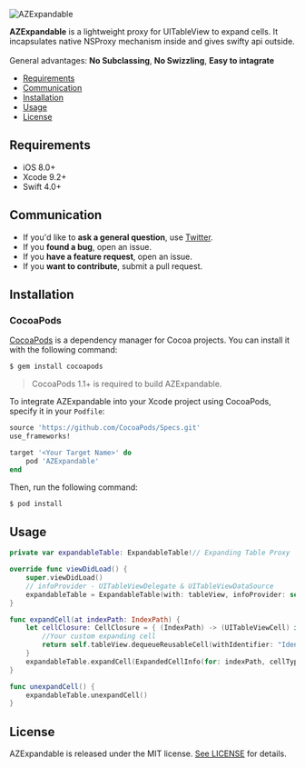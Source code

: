 ![AZExpandable](https://raw.githubusercontent.com/azonov/expandableTable/master/logo_long.png)

**AZExpandable** is a lightweight proxy for UITableView to expand cells. It incapsulates native NSProxy mechanism inside and gives swifty api outside.
<br />
<br />General advantages: **No Subclassing**, **No Swizzling**, **Easy to intagrate**

- [Requirements](#requirements)
- [Communication](#communication)
- [Installation](#installation)
- [Usage](#usage)
- [License](#license)

## Requirements

- iOS 8.0+
- Xcode 9.2+
- Swift 4.0+

## Communication

- If you'd like to **ask a general question**, use [Twitter](http://twitter.com/avzonov).
- If you **found a bug**, open an issue.
- If you **have a feature request**, open an issue.
- If you **want to contribute**, submit a pull request.

## Installation

### CocoaPods

[CocoaPods](http://cocoapods.org) is a dependency manager for Cocoa projects. You can install it with the following command:

```bash
$ gem install cocoapods
```

> CocoaPods 1.1+ is required to build AZExpandable.

To integrate AZExpandable into your Xcode project using CocoaPods, specify it in your `Podfile`:

```ruby
source 'https://github.com/CocoaPods/Specs.git'
use_frameworks!

target '<Your Target Name>' do
    pod 'AZExpandable'
end
```

Then, run the following command:

```bash
$ pod install
```

## Usage


```swift
private var expandableTable: ExpandableTable!// Expanding Table Proxy

override func viewDidLoad() {
    super.viewDidLoad()
    // infoProvider - UITableViewDelegate & UITableViewDataSource
    expandableTable = ExpandableTable(with: tableView, infoProvider: self)
}

func expandCell(at indexPath: IndexPath) {
    let cellClosure: CellClosure = { (IndexPath) -> (UITableViewCell) in
    	//Your custom expanding cell
        return self.tableView.dequeueReusableCell(withIdentifier: "Identifier", for: indexPath)
    }
    expandableTable.expandCell(ExpandedCellInfo(for: indexPath, cellType: .custom(cellClosure)))
}

func unexpandCell() {
	expandableTable.unexpandCell()
}
```


## License

AZExpandable is released under the MIT license. [See LICENSE](https://github.com/azonov/expandableTable/blob/master/LICENSE) for details.
